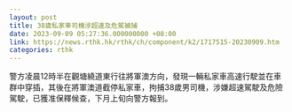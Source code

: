 ```yaml
---
layout: post
title: 38歲私家車司機涉超速及危駕被捕
date: 2023-09-09 05:27:36.000000000 +08:00
link: https://news.rthk.hk/rthk/ch/component/k2/1717515-20230909.htm
categories: rthk
---
```


警方凌晨12時半在觀塘繞道東行往將軍澳方向，發現一輛私家車高速行駛並在車群中穿插，其後在將軍澳道截停私家車，拘捕38歲男司機，涉嫌超速駕駛及危險駕駛，已獲准保釋候查，下月上旬向警方報到。
